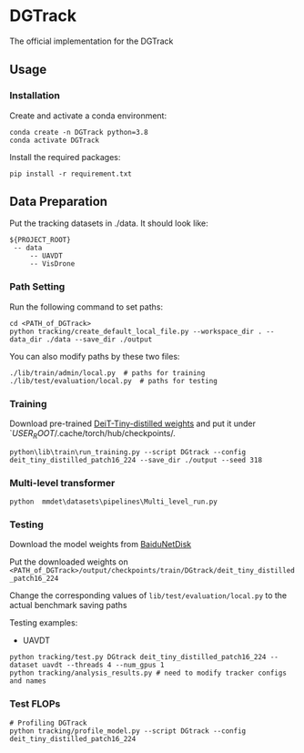 # DGTrack
The official implementation for the DGTrack


## Usage
### Installation
Create and activate a conda environment:
```
conda create -n DGTrack python=3.8
conda activate DGTrack
```

Install the required packages:
```
pip install -r requirement.txt
```

## Data Preparation
Put the tracking datasets in ./data. It should look like:
   ```
   ${PROJECT_ROOT}
    -- data
        -- UAVDT
        -- VisDrone
   ```

### Path Setting
Run the following command to set paths:
```
cd <PATH_of_DGTrack>
python tracking/create_default_local_file.py --workspace_dir . --data_dir ./data --save_dir ./output
```
You can also modify paths by these two files:
```
./lib/train/admin/local.py  # paths for training
./lib/test/evaluation/local.py  # paths for testing
```

### Training
Download pre-trained [DeiT-Tiny-distilled weights](https://github.com/facebookresearch/deit) and put it under `$USER_ROOT$/.cache/torch/hub/checkpoints/. 
```
python\lib\train\run_training.py --script DGtrack --config deit_tiny_distilled_patch16_224 --save_dir ./output --seed 318
```

### Multi-level transformer
```
python  mmdet\datasets\pipelines\Multi_level_run.py
```


### Testing
Download the model weights from [BaiduNetDisk](https://pan.baidu.com/s/1rhHj_ZLqGjT7z27rdozKlQ?pwd=eifm (eifm))

Put the downloaded weights on `<PATH_of_DGTrack>/output/checkpoints/train/DGtrack/deit_tiny_distilled_patch16_224`

Change the corresponding values of `lib/test/evaluation/local.py` to the actual benchmark saving paths

 Testing examples:
- UAVDT
```
python tracking/test.py DGtrack deit_tiny_distilled_patch16_224 --dataset uavdt --threads 4 --num_gpus 1
python tracking/analysis_results.py # need to modify tracker configs and names
```

### Test FLOPs
```
# Profiling DGTrack
python tracking/profile_model.py --script DGtrack --config deit_tiny_distilled_patch16_224
```


